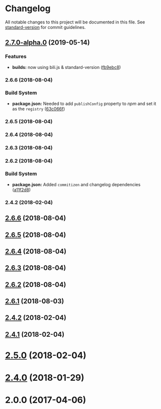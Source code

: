 # Changelog

All notable changes to this project will be documented in this file. See [standard-version](https://github.com/conventional-changelog/standard-version) for commit guidelines.

## [2.7.0-alpha.0](https://github.com/davidroyer/vue2-editor/compare/v2.4.1...v2.7.0-alpha.0) (2019-05-14)


### Features

* **builds:** now using bili.js & standard-version ([fb9ebc8](https://github.com/davidroyer/vue2-editor/commit/fb9ebc8))



### 2.6.6 (2018-08-04)


### Build System

* **package.json:** Needed to add `publishConfig` property to *npm* and set it as the `registry` ([63c066f](https://github.com/davidroyer/vue2-editor/commit/63c066f))



### 2.6.5 (2018-08-04)



### 2.6.4 (2018-08-04)



### 2.6.3 (2018-08-04)



### 2.6.2 (2018-08-04)


### Build System

* **package.json:** Added `commitizen` and changelog dependencies ([a11f2d8](https://github.com/davidroyer/vue2-editor/commit/a11f2d8))



### 2.4.2 (2018-02-04)



<a name="2.6.6"></a>
## [2.6.6](https://github.com/davidroyer/vue2-editor/compare/2.6.5...2.6.6) (2018-08-04)



<a name="2.6.5"></a>
## [2.6.5](https://github.com/davidroyer/vue2-editor/compare/2.6.4...2.6.5) (2018-08-04)



<a name="2.6.4"></a>
## [2.6.4](https://github.com/davidroyer/vue2-editor/compare/2.6.3...2.6.4) (2018-08-04)



<a name="2.6.3"></a>
## [2.6.3](https://github.com/davidroyer/vue2-editor/compare/2.6.2...2.6.3) (2018-08-04)



<a name="2.6.2"></a>
## [2.6.2](https://github.com/davidroyer/vue2-editor/compare/2.4.2...2.6.2) (2018-08-04)



<a name="2.6.1"></a>
## [2.6.1](https://github.com/davidroyer/vue2-editor/compare/2.4.2...2.6.1) (2018-08-03)



<a name="2.4.2"></a>
## [2.4.2](https://github.com/davidroyer/vue2-editor/compare/v2.4.1...2.4.2) (2018-02-04)



<a name="2.4.1"></a>
## [2.4.1](https://github.com/davidroyer/vue2-editor/compare/v2.5.0...v2.4.1) (2018-02-04)



<a name="2.5.0"></a>
# [2.5.0](https://github.com/davidroyer/vue2-editor/compare/2.4.0...v2.5.0) (2018-02-04)



<a name="2.4.0"></a>
# [2.4.0](https://github.com/davidroyer/vue2-editor/compare/2.0.0...2.4.0) (2018-01-29)



<a name="2.0.0"></a>
# 2.0.0 (2017-04-06)
